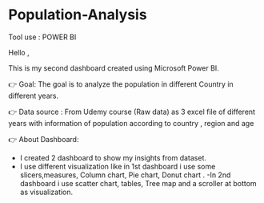# Population-Analysis
Tool use : POWER BI

Hello ,

This is my second dashboard created using Microsoft Power BI.

👉 Goal:
The goal is to analyze the population in different Country in different years.

👉 Data source :
From Udemy course (Raw data) as 3 excel file of different years with information of population according to country , region and age

👉 About Dashboard:
- I created 2 dashboard to show my insights from dataset.
- I use different visualization like in 1st dashboard i use some slicers,measures, Column chart, Pie chart, Donut chart .
-In 2nd dashboard i use scatter chart, tables, Tree map and a scroller at bottom as visualization.
